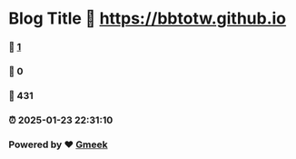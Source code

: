 # Blog Title :link: https://bbtotw.github.io 
### :page_facing_up: [1](https://bbtotw.github.io/tag.html) 
### :speech_balloon: 0 
### :hibiscus: 431 
### :alarm_clock: 2025-01-23 22:31:10 
### Powered by :heart: [Gmeek](https://github.com/Meekdai/Gmeek)

